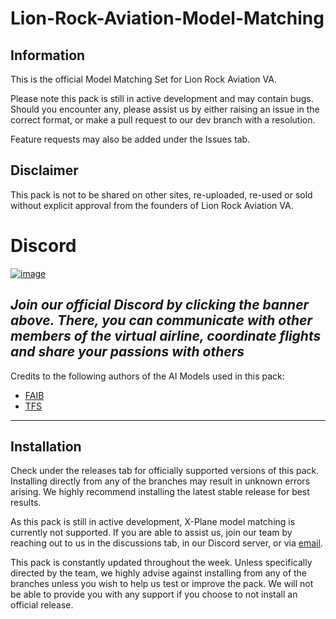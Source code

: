 # Lion-Rock-Aviation-Model-Matching

## Information
This is the official Model Matching Set for Lion Rock Aviation VA.  

Please note this pack is still in active development and may contain bugs. Should you encounter any, please assist us by either raising an issue in the correct format, or make a pull request to our dev branch with a resolution.

Feature requests may also be added under the Issues tab.

## Disclaimer

This pack is not to be shared on other sites, re-uploaded, re-used or sold without explicit approval from the founders of Lion Rock Aviation VA.

# Discord
[![image](https://user-images.githubusercontent.com/43100687/164478751-0bf7e94a-f39a-45f9-af06-489ec8873b22.png)](https://discord.gg/vt89WTexSP)

*Join our official Discord by clicking the banner above. There, you can communicate with other members of the virtual airline, coordinate flights and share your passions with others*
--------------------------

Credits to the following authors of the AI Models used in this pack:

- [FAIB](https://fsxaibureau.com/)
- [TFS](http://www.skycolors.com/ai_aircraft_models_list_fsx_fs2004.htm)

--------------------------

## Installation
Check under the releases tab for officially supported versions of this pack. Installing directly from any of the branches may result in unknown errors arising. We highly recommend installing the latest stable release for best results.

As this pack is still in active development, X-Plane model matching is currently not supported. If you are able to assist us, join our team by reaching out to us in the discussions tab, in our Discord server, or via [email](enquiry@lionrockaviation.net). 

This pack is constantly updated throughout the week. Unless specifically directed by the team, we highly advise against installing from any of the branches unless you wish to help us test or improve the pack. We will not be able to provide you with any support if you choose to not install an official release.

